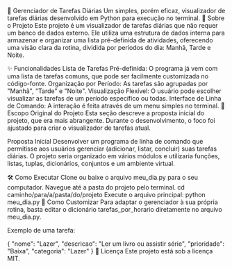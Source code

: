 📅 Gerenciador de Tarefas Diárias
Um simples, porém eficaz, visualizador de tarefas diárias desenvolvido em Python para execução no terminal.
📝 Sobre o Projeto
Este projeto é um visualizador de tarefas diárias que não requer um banco de dados externo. Ele utiliza uma estrutura de dados interna para armazenar e organizar uma lista pré-definida de atividades, oferecendo uma visão clara da rotina, dividida por períodos do dia: Manhã, Tarde e Noite.

✨ Funcionalidades
Lista de Tarefas Pré-definida: O programa já vem com uma lista de tarefas comuns, que pode ser facilmente customizada no código-fonte.
Organização por Período: As tarefas são agrupadas por "Manhã", "Tarde" e "Noite".
Visualização Flexível: O usuário pode escolher visualizar as tarefas de um período específico ou todas.
Interface de Linha de Comando: A interação é feita através de um menu simples no terminal.
📄 Escopo Original do Projeto
Esta seção descreve a proposta inicial do projeto, que era mais abrangente. Durante o desenvolvimento, o foco foi ajustado para criar o visualizador de tarefas atual.

Proposta Inicial
Desenvolver um programa de linha de comando que permitisse aos usuários gerenciar (adicionar, listar, concluir) suas tarefas diárias. O projeto seria organizado em vários módulos e utilizaria funções, listas, tuplas, dicionários, conjuntos e um ambiente virtual.

🛠️ Como Executar
Clone ou baixe o arquivo meu_dia.py para o seu computador.
Navegue até a pasta do projeto pelo terminal.
cd caminho/para/a/pasta/do/projeto
Execute o arquivo principal:
python meu_dia.py
🚀 Como Customizar
Para adaptar o gerenciador à sua própria rotina, basta editar o dicionário tarefas_por_horario diretamente no arquivo meu_dia.py.

Exemplo de uma tarefa:

{
    "nome": "Lazer",
    "descricao": "Ler um livro ou assistir série",
    "prioridade": "Baixa",
    "categoria": "Lazer"
}
📜 Licença
Este projeto está sob a licença MIT.
